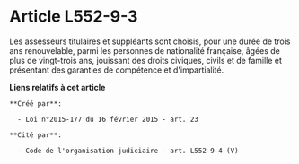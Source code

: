 # Article L552-9-3

Les assesseurs titulaires et suppléants sont choisis, pour une durée de trois ans renouvelable, parmi les personnes de
nationalité française, âgées de plus de vingt-trois ans, jouissant des droits civiques, civils et de famille et présentant
des garanties de compétence et d'impartialité.

**Liens relatifs à cet article**

	**Créé par**:

	  - Loi n°2015-177 du 16 février 2015 - art. 23

	**Cité par**:

	  - Code de l'organisation judiciaire - art. L552-9-4 (V)
